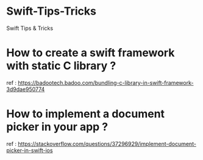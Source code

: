 # Swift-Tips-Tricks
Swift Tips &amp; Tricks




# How to create a swift framework with static C library ? 



ref : 
 https://badootech.badoo.com/bundling-c-library-in-swift-framework-3d9dae950774
 
 
# How to implement a document picker in your app ? 

ref : 
https://stackoverflow.com/questions/37296929/implement-document-picker-in-swift-ios
